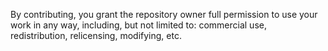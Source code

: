 By contributing, you grant the repository owner full permission to use your work in any way, including, but not limited to: commercial use, redistribution, relicensing, modifying, etc.
